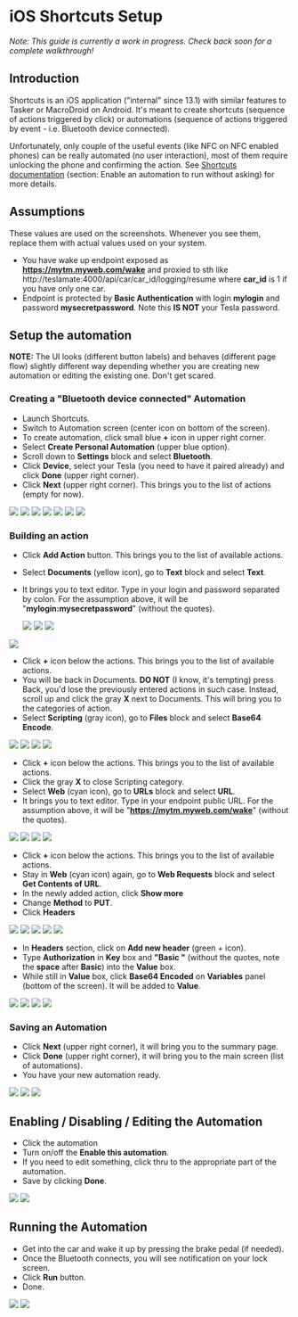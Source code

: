 # iOS Shortcuts Setup

*Note: This guide is currently a work in progress. Check back soon for a complete walkthrough!*

## Introduction

Shortcuts is an iOS application ("internal" since 13.1) with similar features to Tasker or MacroDroid on Android. It's meant to create shortcuts (sequence of actions triggered by click) or automations (sequence of actions triggered by event - i.e. Bluetooth device connected). 

Unfortunately, only couple of the useful events (like NFC on NFC enabled phones) can be really automated (no user interaction), most of them require unlocking the phone and confirming the action. See [Shortcuts documentation](https://support.apple.com/guide/shortcuts/enable-or-disable-a-personal-automation-apd602971e63/ios) (section: Enable an automation to run without asking) for more details.

## Assumptions

These values are used on the screenshots. Whenever you see them, replace them with actual values used on your system.
 * You have wake up endpoint exposed as **https://mytm.myweb.com/wake** and proxied to sth like http://teslamate:4000/api/car/car_id/logging/resume where **car_id** is 1 if you have only one car.
 * Endpoint is protected by **Basic Authentication** with login **mylogin** and password **mysecretpassword**. Note this **IS NOT** your Tesla password.

## Setup the automation

**NOTE:** The UI looks (different button labels) and behaves (different page flow) slightly different way depending whether you are creating new automation or editing the existing one. Don't get scared.

### Creating a "Bluetooth device connected" Automation

 * Launch Shortcuts. 
 * Switch to Automation screen (center icon on bottom of the screen).
 * To create automation, click small blue **+** icon in upper right corner.
 * Select **Create Personal Automation** (upper blue option).
 * Scroll down to **Settings** block and select **Bluetooth**.
 * Click **Device**, select your Tesla (you need to have it paired already) and click **Done** (upper right corner).
 * Click **Next** (upper right corner). This brings you to the list of actions (empty for now).

<img src="../images/shortcuts/create_00_home.png" /> <img src="../images/shortcuts/create_01_aut_home.png" /> <img src="../images/shortcuts/create_02_new_automation_type.png" />
<img src="../images/shortcuts/create_03_triggering_event.png" /> <img src="../images/shortcuts/create_04_bluetooth.png" /> <img src="../images/shortcuts/create_05_bluetooth_device.png" /> 
<img src="../images/shortcuts/create_06_bluetooth_selected.png" />


### Building an action

 * Click **Add Action** button. This brings you to the list of available actions.
 * Select **Documents** (yellow icon), go to **Text** block and select **Text**.
 * It brings you to text editor. Type in your login and password separated by colon. For the assumption above, it will be "**mylogin:mysecretpassword**" (without the quotes).
 
   <img src="../images/shortcuts/create_07_add_action.png" />    <img src="../images/shortcuts/create_08_action_categories.png" />    <img src="../images/shortcuts/create_09_docs_text.png" />
<img src="../images/shortcuts/create_10_text_edit.png" />

 * Click **+** icon below the actions. This brings you to the list of available actions.
 * You will be back in Documents. **DO NOT** (I know, it's tempting) press Back, you'd lose the previously entered actions in such case. Instead, scroll up and click the gray **X** next to Documents. This will bring you to the categories of action.
 * Select **Scripting** (gray icon), go to **Files** block and select **Base64 Encode**.

<img src="../images/shortcuts/create_11_text_edit_filled.png" /> <img src="../images/shortcuts/create_12_documents_close.png" /> <img src="../images/shortcuts/create_13_action_categories.png" />
<img src="../images/shortcuts/create_14_scripting_enc.png" />

 * Click **+** icon below the actions. This brings you to the list of available actions.
 * Click the gray **X** to close Scripting category.
 * Select **Web** (cyan icon), go to **URLs** block and select **URL**.
 * It brings you to text editor. Type in your endpoint public URL. For the assumption above, it will be "**https://mytm.myweb.com/wake**" (without the quotes).
 
<img src="../images/shortcuts/create_15_enc_added.png" /> <img src="../images/shortcuts/create_16_scripting_close.png" /> <img src="../images/shortcuts/create_17_action_categories.png" />
<img src="../images/shortcuts/create_17_url.png" /> 
 
 * Click **+** icon below the actions. This brings you to the list of available actions.
 * Stay in **Web** (cyan icon) again, go to **Web Requests** block and select **Get Contents of URL**.
 * In the newly added action, click **Show more**
 * Change **Method** to **PUT**.
 * Click **Headers**
 
<img src="../images/shortcuts/create_18_url_edit.png" /> <img src="../images/shortcuts/create_19_url_contents.png" /> <img src="../images/shortcuts/create_20_url_contents_added.png" />
<img src="../images/shortcuts/create_21_show_more.png" /> <img src="../images/shortcuts/create_22_method.png" />
 
 * In **Headers** section, click on **Add new header** (green + icon).
 * Type **Authorization** in **Key** box and **"Basic "** (without the quotes, note the **space** after **Basic**) into the **Value** box.
 * While still in **Value** box, click **Base64 Encoded** on **Variables** panel (bottom of the screen). It will be added to **Value**.

<img src="../images/shortcuts/create_23_headers.png" /> <img src="../images/shortcuts/create_24_headers_add.png" /> <img src="../images/shortcuts/create_25_headers_values.png" />
<img src="../images/shortcuts/create_26_headers_values_var.png" />

### Saving an Automation

 * Click **Next** (upper right corner), it will bring you to the summary page.
 * Click **Done** (upper right corner), it will bring you to the main screen (list of automations).
 * You have your new automation ready.

<img src="../images/shortcuts/create_27_contents_filled.png" /> <img src="../images/shortcuts/create_28_automation_detail.png" /> <img src="../images/shortcuts/create_29_automation_list.png" />

## Enabling / Disabling / Editing the Automation
 * Click the automation
 * Turn on/off the **Enable this automation**.
 * If you need to edit something, click thru to the appropriate part of the automation.
 * Save by clicking **Done**.

<img src="../images/shortcuts/edit_01_automation_detail.png" /> <img src="../images/shortcuts/edit_02_edit_actions.png" />

## Running the Automation

 * Get into the car and wake it up by pressing the brake pedal (if needed).
 * Once the Bluetooth connects, you will see notification on your lock screen.   
 * Click **Run** button.
 * Done. 
 
<img src="../images/shortcuts/run_01_run.png" /> <img src="../images/shortcuts/run_00_notification.png" />
   
 
